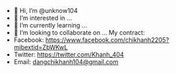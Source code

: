 - 👋 Hi, I’m @unknow104
- 👀 I’m interested in ...
- 🌱 I’m currently learning ...
- 💞️ I’m looking to collaborate on ...
My contract:
 - Facebook: https://www.facebook.com/chikhanh2205?mibextid=ZbWKwL
 - Twitter: https://twitter.com/Khanh_404
 - Email: dangchikhanh104@gmail.com

<!---
unknow104/unknow104 is a ✨ special ✨ repository because its `README.md` (this file) appears on your GitHub profile.
You can click the Preview link to take a look at your changes.
--->
